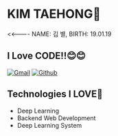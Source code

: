 # KIM TAEHONG👋

<<---- NAME: 김 별, BIRTH: 19.01.19

## I Love CODE!!😊😊

[![Gmail](http://img.shields.io/badge/-sdat789@ajou.ac.kr-EA4335?style=flat-square&logo=Gmail&logoColor=white&link=sdat789@naver.com)](https://github.com/HongsGit76)
[![Github](http://img.shields.io/badge/-Hongs%20GIt-black?style=flat-square&logo=github&link=https://zzsza.github.io/)](https://github.com/HongsGit76)




<!-- 
## Programming Languages, Frameworks&Libraries I LOVE🌱

![Python](http://img.shields.io/badge/python-3776AB?style=flat-square&logo=Python&logoColor=white)
![Nodejs](http://img.shields.io/badge/Node.js-339933?style=flat-square&logo=Node.js&logoColor=white)
![PyTorch](http://img.shields.io/badge/PyTorch-%23EE4C2C?style=flat-square&logo=PyTorch&logoColor=white)
![DJango](http://img.shields.io/badge/django-%23092E20?style=flat-square&logo=django&logoColor=white)
![Spring](http://img.shields.io/badge/spring-%236DB33F?style=flat-square&logo=spring&logoColor=white)
...

-->




## Technologies I LOVE🌱

* Deep Learning
* Backend Web Development
* Deep Learning System



<!--
## Git Stats

![Hong's GitHub stats](https://github-readme-stats.vercel.app/api?username=HongsGit76&show_icons=true&theme=radical)

-->

<!--
**HongsGit76/HongsGit76** is a ✨ _special_ ✨ repository because its `README.md` (this file) appears on your GitHub profile.

Here are some ideas to get you started:

- 🔭 I’m currently working on ...
- 🌱 I’m currently learning ...
- 👯 I’m looking to collaborate on ...
- 🤔 I’m looking for help with ...
- 💬 Ask me about ...
- 📫 How to reach me: ...
- 😄 Pronouns: ...
- ⚡ Fun fact: ...
-->
